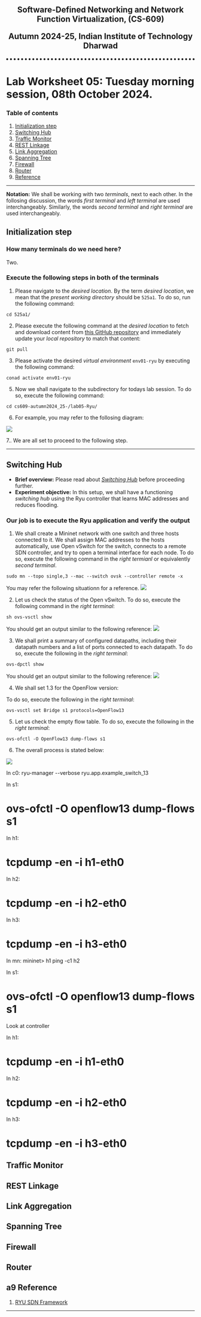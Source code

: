 <h2 align="center" style="border-bottom: 5px dotted">
   <p> Software-Defined Networking and Network Function Virtualization, (CS-609)</p>
    <p> Autumn 2024-25, Indian Institute of Technology Dharwad </p>
    

</h2>


<!---
## Lab - 04: OpenFlow

### 01-initial-setup
-->



#   Lab Worksheet 05: Tuesday morning session, 08th October 2024. 
<!---

### Table of contents
1. [Preparing the environment](#pr)
2. [Working with OpenFlow](#of)
    -   [2.1    Preparing the environmnet for OpenFlow](#pro)
    -   [2.2    The OpenFlow topology with static flows](#of)
        -   [2.2.1  What will we solve?](#ww)
        -   [2.2.2  Naming convention](#nc)
        -   [2.2.3  Problem at hand](#ph)
        -   [2.2.4  Solution](#sol1)

3. [Working with TShark](#ts)
4. [Working with Ryu: first example](#ry1)
5. [Working with Ryu: Ryu with Tshark](#ry2)
6. [Working with Ryu: Create router](#ry3)
    -   [6.1    Create topology](#ct)
    -   [6.2    To set up hosts](#su)
7.	[Testing a remote desktop protocol](#rd)
8. [Reference](#ref)
--->

### Table of contents

1.	[Initialization step](#is)
1.	[Switching Hub](#sh)
2.	[Traffic Monitor](#tm)
3.	[REST Linkage](#rl)
4.	[Link Aggregation](#la)
5.	[Spanning Tree](#st)
6.	[Firewall](#f)
7.	[Router](#r1)
8.	[Reference](#r2)
---
<!---

##  1. Preparing the environment <a name="pr"></a>


<img src="../../.supporting-files/rdp02.gif" >

--->


**Notation:** We shall be working with two *terminals*, next to each other. In the follosing discussion, the words *first terminal* and *left terminal* are used interchangeably. Similarly, the words *second terminal* and *right terminal* are used interchangeably. 




##	Initialization step <a	name="is"></a>

### How many terminals do we need here?

Two.

### Execute the following steps in both of the terminals

1.	Please navigate to the *desired location*. By the term *desired location*, we mean that the *present working directory* should be `525a1`. To do so, run the following command:
```shell
cd 525a1/
```

2.	Please execute the following command at the *desired location* to fetch and download content from [this GitHub repository](https://github.com/rajdeepbaru/525a1/tree/main) and immediately update your *local repository* to match that content:
```shell
git pull
```

3.	Please activate the desired *virtual environment* `env01-ryu` by executing the following command:
```shell
conad activate env01-ryu
```

5.	Now we shall navigate to the subdirectory for todays lab session. To do so, execute the following command:
```shell
cd cs609-autumn2024_25-/lab05-Ryu/
```

6.  For example, you may refer to the follosing diagram:
<img src="../../.supporting-files/dia01.png" >

7..	We are all set to proceed to the following step.


---



##	Switching Hub	<a	name="sh"></a>

-	**Brief overview:** Please read about [*Switching Hub*](https://book.ryu-sdn.org/en/html/switching_hub.html) before proceeding further.
-	**Experiment objective:** In this setup, we shall have a functioning *switching hub* using the Ryu controller that learns MAC addresses and reduces flooding.


### Our job is to execute the Ryu application and verify the output

1.  We shall create a Mininet network with one switch and three hosts connected to it. We shall assign MAC addresses to the hosts automatically, use Open vSwitch for the switch, connects to a remote SDN controller, and try to open a terminal interface for each node. To do so, execute the following command in the *right termianl* or equivalently *second terminal*.
```shell
sudo mn --topo single,3 --mac --switch ovsk --controller remote -x
```

You may refer the following situationn for a reference.
<img src="../../.supporting-files/lab05-vid01.gif" >

2.  Let us check the status of the Open vSwitch. To do so, execute the following command in the *right terminal*:
```shell
sh ovs-vsctl show
```

You should get an output similar to the following reference:
<img src="../../.supporting-files/dia02.png" >

3.  We shall print  a summary of configured datapaths, including their datapath numbers and a list of ports  connected  to  each  datapath. To do so, execute the following in  the *right terminal*:
```shell
ovs-dpctl show
```
You should get an output similar to the following reference:
<img src="../../.supporting-files/dia03.png" >

4.  We shall set 1.3 for the OpenFlow version:

To do so, execute the following in  the *right terminal*:
```shell
ovs-vsctl set Bridge s1 protocols=OpenFlow13
```


5.  Let us check the empty flow table. To do so, execute the following in  the *right terminal*:
```shell
ovs-ofctl -O OpenFlow13 dump-flows s1
```

6. The overall process is stated below:
<img src="../../.supporting-files/lab05-vid02.gif" >


In c0:
ryu-manager --verbose ryu.app.example_switch_13

In s1:
# ovs-ofctl -O openflow13 dump-flows s1

In h1:
# tcpdump -en -i h1-eth0

In h2:
# tcpdump -en -i h2-eth0


In h3:
# tcpdump -en -i h3-eth0


In mn:
mininet> h1 ping -c1 h2

In s1:
# ovs-ofctl -O openflow13 dump-flows s1

Look at controller


In h1:
# tcpdump -en -i h1-eth0

In h2:
# tcpdump -en -i h2-eth0

In h3:
# tcpdump -en -i h3-eth0


##	Traffic Monitor	<a	name="tm"></a>

##	REST Linkage	<a	name="rl"></a>

##	Link Aggregation	<a	name="la"></a>

##	Spanning Tree	<a	name="st"></a>

##	Firewall	<a	name="f"></a>

##	Router	<a	name="r1"></a>

##	a9	Reference	<a	name="r2"></a>
1.	[RYU SDN Framework](https://book.ryu-sdn.org/en/html/)

<!---
test
--->
---

[comment]: # (Comment)





